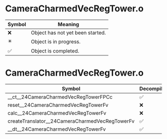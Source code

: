 # CameraCharmedVecRegTower.o
| Symbol | Meaning 
| ------------- | ------------- 
| :x: | Object has not yet been started. 
| :eight_pointed_black_star: | Object is in progress. 
| :white_check_mark: | Object is completed. 


# CameraCharmedVecRegTower.o
| Symbol | Decompiled? |
| ------------- | ------------- |
| __ct__24CameraCharmedVecRegTowerFPCc | :white_check_mark: |
| reset__24CameraCharmedVecRegTowerFv | :x: |
| calc__24CameraCharmedVecRegTowerFv | :x: |
| createTranslator__24CameraCharmedVecRegTowerFv | :white_check_mark: |
| __dt__24CameraCharmedVecRegTowerFv | :white_check_mark: |
